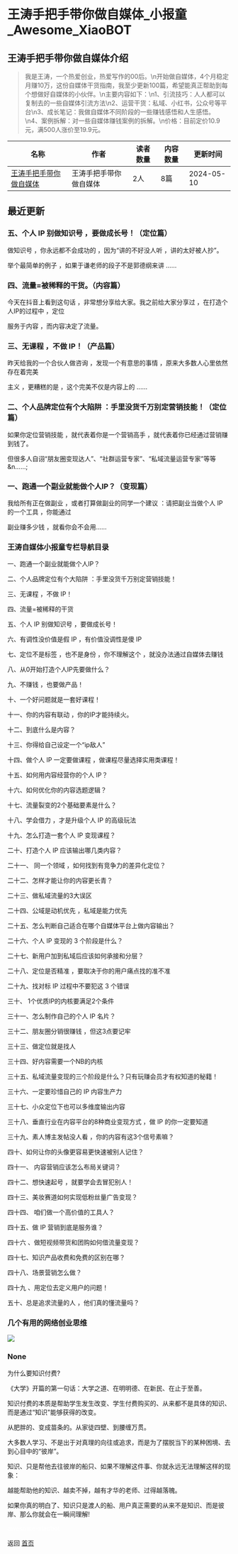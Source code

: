 # 王涛手把手带你做自媒体_小报童_Awesome_XiaoBOT

## 王涛手把手带你做自媒体介绍
> 我是王涛，一个热爱创业，热爱写作的00后。\n开始做自媒体，4个月稳定月赚10万，这份自媒体干货指南，我至少更新100篇，希望能真正帮助到每个想做好自媒体的小伙伴。\n主要内容如下：\n1、引流技巧：人人都可以复制去的一些自媒体引流方法\n2、运营干货：私域、小红书，公众号等平台\n3、成长笔记：我做自媒体不同阶段的一些赚钱感悟和人生感悟。\n4、案例拆解：对一些自媒体赚钱案例的拆解。\n价格：目前定价10.9元，满500人涨价至19.9元。  
  


|名称|作者|读者数量|内容数量|更新时间|
|---|---|---|---|---|
|[王涛手把手带你做自媒体](https://xiaobot.net/p/kc678?refer=0b133df9-27dc-423b-8101-639049001c13)|王涛手把手带你做自媒体|2人|8篇|2024-05-10|

## 最近更新
### 五、个人 IP 别做知识号 ，要做成长号！（定位篇）

做知识号 ，你永远都不会成功的 ，因为“讲的不好没人听 ，讲的太好被人抄”。

举个最简单的例子 ，如果于谦老师的段子不是郭德纲来讲 ......

### 四、流量=被稀释的干货。（内容篇）

今天在抖音上看到这句话 ，非常想分享给大家。我之前给大家分享过 ，在打造个人IP的过程中 ，定位

服务于内容 ，而内容决定了流量。

### 三、无课程 ，不做 IP！（产品篇）

昨天给我的一个合伙人做咨询 ，发现一个有意思的事情 ，原来大多数人心里依然存在着完美

主义 ，更糟糕的是 ，这个完美不仅是内容上的 ......

### 二、个人品牌定位有个大陷阱 ：手里没货千万别定营销技能！（定位篇）

如果你定位营销技能 ，就代表着你是一个营销高手 ，就代表着你已经通过营销赚到钱了。

但很多人自诩“朋友圈变现达人”、“社群运营专家”、“私域流量运营专家”等等&n......;

### 一、跑通一个副业就能做个人IP？（变现篇）

我给所有正在做副业 ，或者打算做副业的同学一个建议 ：请把副业当做个人 IP 的一个工具 ，你能通过

副业赚多少钱 ，就看你会不会用......

### 王涛自媒体小报童专栏导航目录

一、跑通一个副业就能做个人IP？

二、个人品牌定位有个大陷阱 ：手里没货千万别定营销技能！

三、无课程 ，不做 IP！

四、流量=被稀释的干货

五、个人 IP 别做知识号 ，要做成长号！

六、有调性没价值是假 IP ，有价值没调性是傻 IP

七、定位不是标签 ，也不是身份 ，你不理解这个 ，就没办法通过自媒体去赚钱

八、从0开始打造个人IP先要做什么？

九、不赚钱 ，也要做产品！

十、一个好问题就是一套好课程！

十一、你的内容有联动 ，你的IP才能持续火。

十二、到底什么是内容？

十三、你得给自己设定一个“ip敌人”

十四、做个人 IP 一定要做课程 ，做课程尽量选择实用类课程！

十五、如何用内容经营你的个人 IP？

十六、如何优化你的内容选题逻辑？

十七、流量裂变的2个基础要素是什么？

十八、学会借力 ，才是升级个人 IP 的高级玩法

十九、怎么打造一套个人 IP 变现课程？

二十、打造个人 IP 应该输出哪几类内容？

二十一、 同一个领域 ，如何找到有竞争力的差异化定位？

二十二、怎样才能让你的内容更长青？

二十三、做私域流量的3大误区

二十四、公域是动机优先 ，私域是能力优先

二十五、怎么判断自己适合在哪个自媒体平台上做内容输出？

二十六、个人 IP 变现的 3 个阶段是什么？

二十七、新用户加到私域后应该如何承接和分层？

二十八、定位是否精准 ，要取决于你的用户痛点找的准不准

二十九、找对标 IP 过程中不要犯这 3 个错误

三十、 1个优质IP的内核要满足2个条件

三十一、怎么制作自己的个人 IP 名片？

三十二、朋友圈分销很赚钱 ，但这3点要记牢

三十三、做定位就是找人

三十四、好内容需要一个NB的内核

三十五、私域流量变现的三个阶段是什么？只有玩赚会员才有权知道的秘籍！

三十六、一定要珍惜自己的 IP 内容生产力

三十七、小众定位下也可以多维度输出内容

三十八、垂直行业在内容平台的8种商业变现方式 ，做 IP 的你一定要知道

三十九、素人博主发帖没人看 ，你的内容有这3个信号素嘛？

四十、如何让你的头像更容易更快速被别人记住？

四十一、 内容营销应该怎么布局关键词？

四十二、想快速起号 ，就要学会去冒犯别人！

四十三、美妆赛道如何实现低粉丝量广告变现？

四十四、 咱们做一个高价值的工具人？

四十五、做 IP 营销到底是服务谁？

四十六 、做短视频带货和团购如何借流量变现？

四十七、知识产品收费和免费的区别在哪？

四十八、场景营销怎么做？

四十九 、用定位去定义用户的问题！

五十、总是追求流量的人 ，他们真的懂流量吗？

### 几个有用的网络创业思维

![](https://static.xiaobot.net/file/2024-03-24/521897/34d55849c2531b61c7869361b24bd17a.jpeg)

### None

为什么要知识付费?

《大学》开篇的第一句话：大学之道、在明明德、在新民、在止于至善。

知识付费的本质是帮助学生发生改变、学生付费购买的、从来都不是具体的知识、而是通过“知识"能够获得的改变。

从肥胖的、变成苗条的。从家徒四壁、到腰缠万贯。

大多数人学习、不是出于对真理的向往或追求，而是为了摆脱当下的某种困境、去到心目中的“彼岸”。

知识、只是帮他去往彼岸的船只、如果不理解这件事、你就永远无法理解这样的现象：

越能帮助他的知识、越卖不掉，越有才华的老师、过得越落魄。

如果你真的明白了、知识只是渡人的船、用户真正需要的从来不是知识、而是彼岸、那么你就会在一瞬间理解!


<a href="https://github.com/Reno9527/awesome-xiaobot" style="color: white; text-decoration: none;">awesome-xiaobot</a>

返回 [首页](../README.md)
